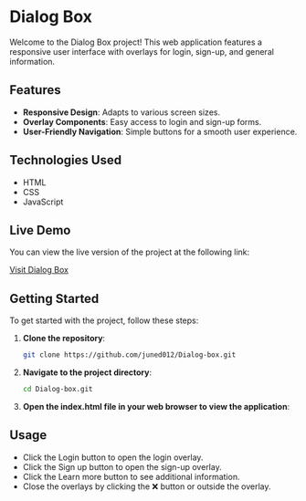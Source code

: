 # Dialog Box

Welcome to the Dialog Box project! This web application features a responsive user interface with overlays for login, sign-up, and general information.

## Features

- **Responsive Design**: Adapts to various screen sizes.
- **Overlay Components**: Easy access to login and sign-up forms.
- **User-Friendly Navigation**: Simple buttons for a smooth user experience.

## Technologies Used

- HTML
- CSS
- JavaScript

## Live Demo

You can view the live version of the project at the following link:

[Visit Dialog Box](https://mobipro.netlify.app/)

## Getting Started

To get started with the project, follow these steps:

1. **Clone the repository**:
   ```bash
   git clone https://github.com/juned012/Dialog-box.git
   ```
2. **Navigate to the project directory**:
   ```bash
   cd Dialog-box.git
   ```
3. **Open the index.html file in your web browser to view the application**:

## Usage

- Click the Login button to open the login overlay.
- Click the Sign up button to open the sign-up overlay.
- Click the Learn more button to see additional information.
- Close the overlays by clicking the ❌ button or outside the overlay.
